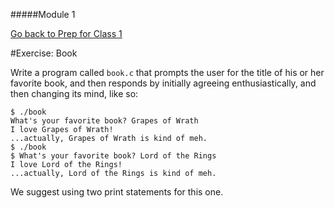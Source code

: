 #####Module 1

[Go back to Prep for Class 1](../../class1-prep)

#Exercise: Book

Write a program called `book.c` that prompts the user for the title of his or her favorite book, and then responds by initially agreeing enthusiastically, and then changing its mind, like so:

```
$ ./book
What's your favorite book? Grapes of Wrath
I love Grapes of Wrath!
...actually, Grapes of Wrath is kind of meh.
$ ./book
$ What's your favorite book? Lord of the Rings
I love Lord of the Rings!
...actually, Lord of the Rings is kind of meh.
```

We suggest using two print statements for this one. 
